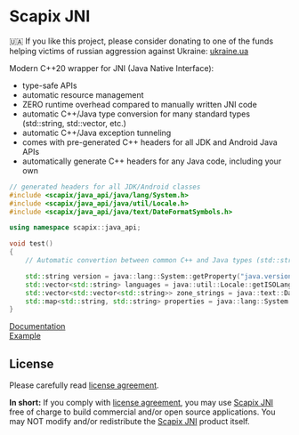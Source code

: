 ﻿# Scapix JNI

🇺🇦 If you like this project, please consider donating to one of the funds helping victims of russian aggression against Ukraine: [ukraine.ua](https://war.ukraine.ua/donate/)

Modern C++20 wrapper for JNI (Java Native Interface):
- type-safe APIs
- automatic resource management
- ZERO runtime overhead compared to manually written JNI code
- automatic C++/Java type conversion for many standard types (std::string, std::vector, etc.)
- automatic C++/Java exception tunneling
- comes with pre-generated C++ headers for all JDK and Android Java APIs
- automatically generate C++ headers for any Java code, including your own

```cpp
// generated headers for all JDK/Android classes
#include <scapix/java_api/java/lang/System.h>
#include <scapix/java_api/java/util/Locale.h>
#include <scapix/java_api/java/text/DateFormatSymbols.h>

using namespace scapix::java_api;

void test()
{
    // Automatic convertion between common C++ and Java types (std::string, std::vector, std::map, etc)

    std::string version = java::lang::System::getProperty("java.version");
    std::vector<std::string> languages = java::util::Locale::getISOLanguages();
    std::vector<std::vector<std::string>> zone_strings = java::text::DateFormatSymbols::getInstance()->getZoneStrings();
    std::map<std::string, std::string> properties = java::lang::System::getProperties();
}
```

[Documentation](https://www.scapix.com/java_link)\
[Example](https://github.com/scapix-com/example2)

## License

Please carefully read [license agreement](LICENSE.txt).

**In short:**
If you comply with [license agreement](LICENSE.txt), you may use [Scapix JNI](https://www.scapix.com) free of charge to build commercial and/or open source applications.
You may NOT modify and/or redistribute the [Scapix JNI](https://www.scapix.com) product itself.

